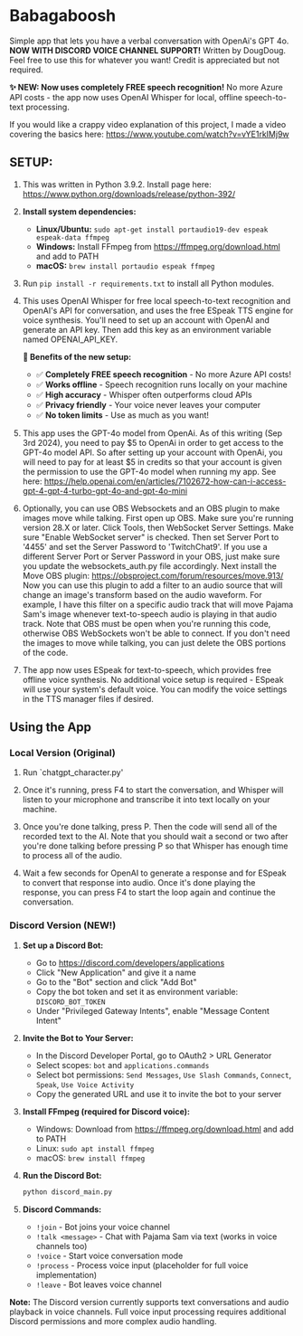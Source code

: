 # Babagaboosh
Simple app that lets you have a verbal conversation with OpenAi's GPT 4o. **NOW WITH DISCORD VOICE CHANNEL SUPPORT!**
Written by DougDoug. Feel free to use this for whatever you want! Credit is appreciated but not required.

**✨ NEW: Now uses completely FREE speech recognition!** No more Azure API costs - the app now uses OpenAI Whisper for local, offline speech-to-text processing.

If you would like a crappy video explanation of this project, I made a video covering the basics here: https://www.youtube.com/watch?v=vYE1rkIMj9w

## SETUP:
1) This was written in Python 3.9.2. Install page here: https://www.python.org/downloads/release/python-392/

2) **Install system dependencies:**
   - **Linux/Ubuntu:** `sudo apt-get install portaudio19-dev espeak espeak-data ffmpeg`
   - **Windows:** Install FFmpeg from https://ffmpeg.org/download.html and add to PATH
   - **macOS:** `brew install portaudio espeak ffmpeg`

3) Run `pip install -r requirements.txt` to install all Python modules.

4) This uses OpenAI Whisper for free local speech-to-text recognition and OpenAI's API for conversation, and uses the free ESpeak TTS engine for voice synthesis. You'll need to set up an account with OpenAI and generate an API key. Then add this key as an environment variable named OPENAI_API_KEY. 

   **🎉 Benefits of the new setup:**
   - ✅ **Completely FREE speech recognition** - No more Azure API costs!
   - ✅ **Works offline** - Speech recognition runs locally on your machine
   - ✅ **High accuracy** - Whisper often outperforms cloud APIs
   - ✅ **Privacy friendly** - Your voice never leaves your computer
   - ✅ **No token limits** - Use as much as you want!

4) This app uses the GPT-4o model from OpenAi. As of this writing (Sep 3rd 2024), you need to pay $5 to OpenAi in order to get access to the GPT-4o model API. So after setting up your account with OpenAi, you will need to pay for at least $5 in credits so that your account is given the permission to use the GPT-4o model when running my app. See here: https://help.openai.com/en/articles/7102672-how-can-i-access-gpt-4-gpt-4-turbo-gpt-4o-and-gpt-4o-mini

5) Optionally, you can use OBS Websockets and an OBS plugin to make images move while talking. First open up OBS. Make sure you're running version 28.X or later. Click Tools, then WebSocket Server Settings. Make sure "Enable WebSocket server" is checked. Then set Server Port to '4455' and set the Server Password to 'TwitchChat9'. If you use a different Server Port or Server Password in your OBS, just make sure you update the websockets_auth.py file accordingly. Next install the Move OBS plugin: https://obsproject.com/forum/resources/move.913/ Now you can use this plugin to add a filter to an audio source that will change an image's transform based on the audio waveform. For example, I have this filter on a specific audio track that will move Pajama Sam's image whenever text-to-speech audio is playing in that audio track. Note that OBS must be open when you're running this code, otherwise OBS WebSockets won't be able to connect. If you don't need the images to move while talking, you can just delete the OBS portions of the code.

6) The app now uses ESpeak for text-to-speech, which provides free offline voice synthesis. No additional voice setup is required - ESpeak will use your system's default voice. You can modify the voice settings in the TTS manager files if desired.

## Using the App

### Local Version (Original)

1) Run `chatgpt_character.py'

2) Once it's running, press F4 to start the conversation, and Whisper will listen to your microphone and transcribe it into text locally on your machine.

3) Once you're done talking, press P. Then the code will send all of the recorded text to the AI. Note that you should wait a second or two after you're done talking before pressing P so that Whisper has enough time to process all of the audio.

4) Wait a few seconds for OpenAI to generate a response and for ESpeak to convert that response into audio. Once it's done playing the response, you can press F4 to start the loop again and continue the conversation.

### Discord Version (NEW!)

1) **Set up a Discord Bot:**
   - Go to https://discord.com/developers/applications
   - Click "New Application" and give it a name
   - Go to the "Bot" section and click "Add Bot"
   - Copy the bot token and set it as environment variable: `DISCORD_BOT_TOKEN`
   - Under "Privileged Gateway Intents", enable "Message Content Intent"

2) **Invite the Bot to Your Server:**
   - In the Discord Developer Portal, go to OAuth2 > URL Generator
   - Select scopes: `bot` and `applications.commands`
   - Select bot permissions: `Send Messages`, `Use Slash Commands`, `Connect`, `Speak`, `Use Voice Activity`
   - Copy the generated URL and use it to invite the bot to your server

3) **Install FFmpeg (required for Discord voice):**
   - Windows: Download from https://ffmpeg.org/download.html and add to PATH
   - Linux: `sudo apt install ffmpeg`
   - macOS: `brew install ffmpeg`

4) **Run the Discord Bot:**
   ```bash
   python discord_main.py
   ```

5) **Discord Commands:**
   - `!join` - Bot joins your voice channel
   - `!talk <message>` - Chat with Pajama Sam via text (works in voice channels too)
   - `!voice` - Start voice conversation mode
   - `!process` - Process voice input (placeholder for full voice implementation)
   - `!leave` - Bot leaves voice channel

**Note:** The Discord version currently supports text conversations and audio playback in voice channels. Full voice input processing requires additional Discord permissions and more complex audio handling.
